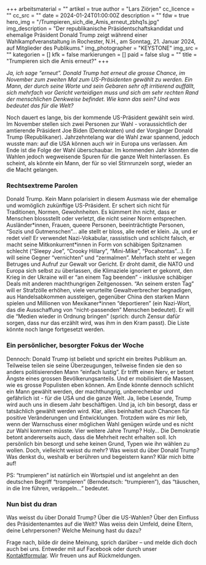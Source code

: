 +++
arbeitsmaterial = ""
artikel = true
author = "Lars Ziörjen"
cc_licence = ""
cc_src = ""
date = 2024-01-24T01:00:00Z
description = ""
fdw = true
hero_img = "/Trumpieren_sich_die_Amis_erneut_zbhq1s.jpg"
img_description = "Der republikanische Präsidentschaftskandidat und ehemalige Präsident Donald Trump zeigt während einer Wahlkampfveranstaltung in Rochester, N.H., am Sonntag, 21. Januar 2024, auf Mitglieder des Publikums."
img_photographer = "KEYSTONE"
img_src = ""
kategorien = []
kfk = false
markierungen = []
paid = false
slug = ""
title = "Trumpieren sich die Amis erneut?"
+++

_Ja, ich sage “erneut”. Donald Trump hat erneut die grosse Chance, im November zum zweiten Mal zum US-Präsidenten gewählt zu werden. Ein Mann, der durch seine Worte und sein Gebaren sehr oft irritierend auffällt, sich mehrfach vor Gericht verteidigen muss und sich am sehr rechten Rand der menschlichen Denkweise befindet. Wie kann das sein? Und was bedeutet das für die Welt?_

Noch dauert es lange, bis der kommende US-Präsident gewählt sein wird. Im November stellen sich zwei Personen zur Wahl - voraussichtlich der amtierende Präsident Joe Biden (Demokraten) und der Vorgänger Donald Trump (Republikaner). Jahrzehntelang war die Wahl zwar spannend, jedoch wusste man: auf die USA können auch wir in Europa uns verlassen. Am Ende ist die Folge der Wahl überschaubar. Im kommenden Jahr könnten die Wahlen jedoch wegweisende Spuren für die ganze Welt hinterlassen. Es scheint, als könnte ein Mann, der für so viel Stirnrunzeln sorgt, wieder an die Macht gelangen.

### Rechtsextreme Parolen

Donald Trump. Kein Mann polarisiert in diesem Ausmass wie der ehemalige und womöglich zukünftige US-Präsident. Er schert sich nicht für Traditionen, Normen, Gewohnheiten. Es kümmert ihn nicht, dass er Menschen blossstellt oder verletzt, die nicht seiner Norm entsprechen. Ausländer\*innen, Frauen, queere Personen, beeinträchtigte Personen, “Sozis und Gutmenschen”... alle stellt er bloss, alle redet er klein. Ja, und er redet viel! Er verwendet Nazi-Vokabular, rassistisch und schlicht falsch, er macht seine Mitkonkurrent\*innen in Form von schäbigen Spitznamen schlecht (“Sleepy Joe”, “Crooky Hillary”, “Mini-Mike”, “Pocahontas”...). Er will seine Gegner “vernichten” und “zermalmen”. Mehrfach steht er wegen Betruges und Aufruf zur Gewalt vor Gericht. Er droht damit, die NATO und Europa sich selbst zu überlassen, die Klimaziele ignoriert er gekonnt, den Krieg in der Ukraine will er “an einem Tag beenden” - inklusive schäbiger Deals mit anderen machthungrigen Zeitgenossen. “An seinem ersten Tag” will er Strafzölle erhöhen, viele verurteilte Gewaltverbrecher begnadigen, aus Handelsabkommen aussteigen, gegenüber China den starken Mann spielen und Millionen von Mexikaner*innen “deportieren” (ein Nazi-Wort, das die Ausschaffung von “nicht-passenden” Menschen bedeutet). Er will die “Medien wieder in Ordnung bringen” (sprich: durch Zensur dafür sorgen, dass nur das erzählt wird, was ihm in den Kram passt). Die Liste könnte noch lange fortgesetzt werden.

### Ein persönlicher, besorgter Fokus der Woche

Dennoch: Donald Trump ist beliebt und spricht ein breites Publikum an. Teilweise teilen sie seine Überzeugungen, teilweise finden sie den so anders politisierenden Mann “einfach lustig”. Er trifft einen Nerv, er betont Ängste eines grossen Bevölkerungsanteils. Und er mobilisiert die Massen, wie es grosse Populisten eben können. Am Ende könnte dennoch schlicht ein Mann gewählt werden, der machthungrig, unberechenbar und gefährlich ist - für die USA und die ganze Welt. Ja, liebe Lesende, Trump wird auch uns in diesem Jahr beschäftigen. Und ja, ich bin besorgt, dass er tatsächlich gewählt werden wird. Klar, alles beinhaltet auch Chancen für positive Veränderungen und Entwicklungen. Trotzdem wäre es mir lieb, wenn der Warnschuss einer möglichen Wahl genügen würde und es nicht zur Wahl kommen müsste. Vier weitere Jahre Trump? Holy… Die Demokratie betont andererseits auch, dass die Mehrheit recht erhalten soll. Ich persönlich bin besorgt und sehe keinen Grund, Typen wie ihn wählen zu wollen. Doch, vielleicht weisst du mehr? Was weisst du über Donald Trump? Was denkst du, weshalb er berühren und begeistern kann? Klär mich bitte auf!

PS: “trumpieren” ist natürlich ein Wortspiel und ist angelehnt an den deutschen Begriff “trompieren” (Berndeutsch: “trumpieren”), das “täuschen, in die Irre führen, veräppeln…” bedeutet.

### Nun bist du dran

Was weisst du über Donald Trump? Über die US-Wahlen? Über den Einfluss des Präsidentenamtes auf die Welt? Was weiss dein Umfeld, deine Eltern, deine Lehrpersonen? Welche Meinung hast du dazu?

Frage nach, bilde dir deine Meinung, sprich darüber – und melde dich doch auch bei uns. Entweder mit auf Facebook oder durch unser [Kontaktformular](https://www.chinderzytig.ch/kontakt/). Wir freuen uns auf Rückmeldungen.
